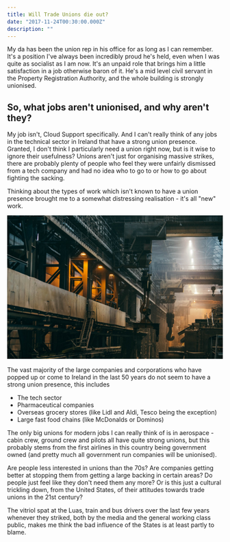```yaml
---
title: Will Trade Unions die out?
date: "2017-11-24T00:30:00.000Z"
description: ""
---
```


My da has been the union rep in his office for as long as I can remember. It's a position I've always been incredibly proud he's held, even when I was quite as socialist as I am now. It's an unpaid role that brings him a little satisfaction in a job otherwise baron of it. He's a mid level civil servant in the Property Registration Authority, and the whole building is strongly unionised.

## So, what jobs aren't unionised, and why aren't they? 

My job isn't, Cloud Support specifically. And I can't really think of any jobs in the technical sector in Ireland that have a strong union presence. Granted, I don't think I particularly need a union right now, but is it wise to ignore their usefulness? Unions aren't just for organising massive strikes, there are probably plenty of people who feel they were unfairly dismissed from a tech company and had no idea who to go to or how to go about fighting the sacking.

Thinking about the types of work which isn't known to have a union presence brought me to a somewhat distressing realisation - it's all "new" work.

![factory](factory.jpg "factory")

The vast majority of the large companies and corporations who have popped up or come to Ireland in the last 50 years do not seem to have a strong union presence, this includes

* The tech sector
* Pharmaceutical companies
* Overseas grocery stores (like Lidl and Aldi, Tesco being the exception)
* Large fast food chains (like McDonalds or Dominos)

The only big unions for modern jobs I can really think of is in aerospace - cabin crew, ground crew and pilots all have quite strong unions, but this probably stems from the first airlines in this country being government owned (and pretty much all government run companies will be unionised).

Are people less interested in unions than the 70s? Are companies getting better at stopping them from getting a large backing in certain areas? Do people just feel like they don't need them any more? Or is this just a cultural trickling down, from the United States, of their attitudes towards trade unions in the 21st century?

The vitriol spat at the Luas, train and bus drivers over the last few years whenever they striked, both by the media and the general working class public, makes me think the bad influence of the States is at least partly to blame.